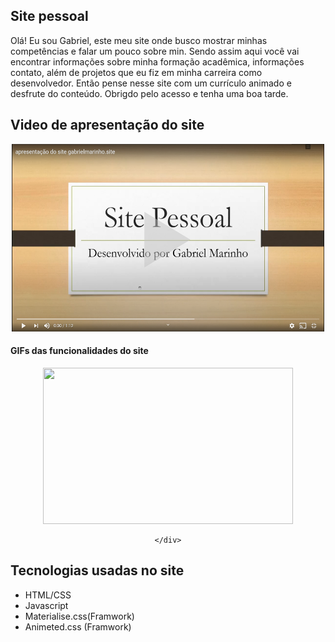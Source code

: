  <h2>Site pessoal</h2>
  <p>Olá! Eu sou Gabriel, este meu site onde busco mostrar minhas competências e falar um pouco sobre min. Sendo assim
    aqui você vai encontrar informações sobre minha formação acadêmica, informações contato, além de projetos que eu
    fiz
    em minha carreira como desenvolvedor. Então pense nesse site com um currículo animado e desfrute do conteúdo.
    Obrigdo
    pelo acesso e tenha uma boa tarde.</p>
  </div>

  <div>
    <h2> Video de apresentação do site</h2>
    <div style="align-items: center; text-align: center;">
      <a href="http://youtu.be/9rcKEojHU4g" target="_blank" rel="noopener noreferrer">
        <img height="300px" width="500px"
          src="https://github.com/gabrielMarinhocd/Meu_site/blob/master/Imagens/Site_pessoal/Video.png" alt="Video" />
      </a>
    </div>
  </div>

  <div>
    <h4> GIFs das funcionalidades do site</h4>
    <div style="align-items: center; text-align: center;">
      <img src="https://github.com/gabrielMarinhocd/Meu_site/blob/master/Imagens/GIFS/Animated-GIF-downsized_large.gif"
        width="400" height="250" />

    </div>

  </div>

  <div>
    <h2>Tecnologias usadas no site</h2>
    <ul>
      <li>HTML/CSS</li>
      <li>Javascript</li>
      <li>Materialise.css(Framwork)</li>
      <li>Animeted.css (Framwork)</li>
    </ul>
  </div>
